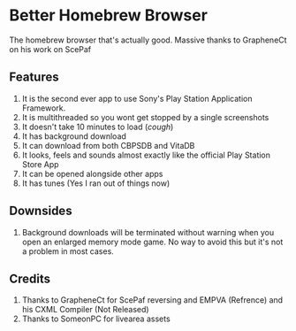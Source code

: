# Better Homebrew Browser
The homebrew browser that's actually good. Massive thanks to GrapheneCt on his work on ScePaf

## Features
1. It is the second ever app to use Sony's Play Station Application Framework.
1. It is multithreaded so you wont get stopped by a single screenshots
1. It doesn't take 10 minutes to load (*cough*)
1. It has background download
1. It can download from both CBPSDB and VitaDB
1. It looks, feels and sounds almost exactly like the official Play Station Store App
1. It can be opened alongside other apps
1. It has tunes (Yes I ran out of things now)

## Downsides
1. Background downloads will be terminated without warning when you open an enlarged memory mode game. No way to avoid this but it's not a problem in most cases.

## Credits
1. Thanks to GrapheneCt for ScePaf reversing and EMPVA (Refrence) and his CXML Compiler (Not Released)
1. Thanks to SomeonPC for livearea assets